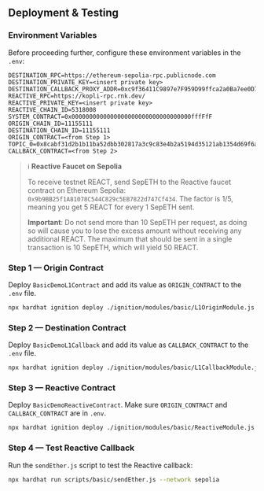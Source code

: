 ## Deployment & Testing

### Environment Variables

Before proceeding further, configure these environment variables in the `.env`:

```env
DESTINATION_RPC=https://ethereum-sepolia-rpc.publicnode.com
DESTINATION_PRIVATE_KEY=<insert private key>
DESTINATION_CALLBACK_PROXY_ADDR=0xc9f36411C9897e7F959D99ffca2a0Ba7ee0D7bDA
REACTIVE_RPC=https://kopli-rpc.rnk.dev/
REACTIVE_PRIVATE_KEY=<insert private key>
REACTIVE_CHAIN_ID=5318008
SYSTEM_CONTRACT=0x0000000000000000000000000000000000fffFfF
ORIGIN_CHAIN_ID=11155111
DESTINATION_CHAIN_ID=11155111
ORIGIN_CONTRACT=<from Step 1>
TOPIC_0=0x8cabf31d2b1b11ba52dbb302817a3c9c83e4b2a5194d35121ab1354d69f6a4cb
CALLBACK_CONTRACT=<from Step 2>
```

> ℹ️ **Reactive Faucet on Sepolia**
>
> To receive testnet REACT, send SepETH to the Reactive faucet contract on Ethereum Sepolia: `0x9b9BB25f1A81078C544C829c5EB7822d747Cf434`. The factor is 1/5, meaning you get 5 REACT for every 1 SepETH sent.
>
> **Important**: Do not send more than 10 SepETH per request, as doing so will cause you to lose the excess amount without receiving any additional REACT. The maximum that should be sent in a single transaction is 10 SepETH, which will yield 50 REACT.

### Step 1 — Origin Contract

Deploy `BasicDemoL1Contract` and add its value as `ORIGIN_CONTRACT` to the `.env` file.

```bash
npx hardhat ignition deploy ./ignition/modules/basic/L1OriginModule.js --network sepolia
```

### Step 2 — Destination Contract

Deploy `BasicDemoL1Callback` and add its value as `CALLBACK_CONTRACT` to the `.env` file.

```bash
npx hardhat ignition deploy ./ignition/modules/basic/L1CallbackModule.js --network sepolia
```

### Step 3 — Reactive Contract

Deploy `BasicDemoReactiveContract`. Make sure `ORIGIN_CONTRACT` and `CALLBACK_CONTRACT` are in `.env`.

```bash
npx hardhat ignition deploy ./ignition/modules/basic/ReactiveModule.js --network reactive
```

### Step 4 — Test Reactive Callback

Run the `sendEther.js` script to test the Reactive callback:

```bash
npx hardhat run scripts/basic/sendEther.js --network sepolia
```
